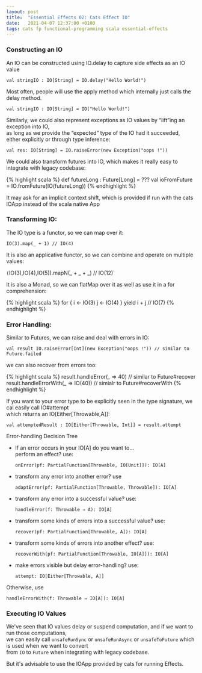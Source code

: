 ```yaml
---
layout: post
title:  "Essential Effects 02: Cats Effect IO"
date:   2021-04-07 12:37:00 +0100
tags: cats fp functional-programming scala essential-effects
---
```


### Constructing an IO

An IO can be constructed using IO.delay to capture side effects as an IO value

`val stringIO : IO[String] = IO.delay("Hello World!")`

Most often, people will use the apply method which internally just calls the delay method.

`val stringIO : IO[String] = IO("Hello World!")`

Similarly, we could also represent exceptions as IO values by “lift”ing an exception into IO,  
as long as we provide the “expected” type of the IO had it succeeded,  
either explicitly or through type inference:

`val res: IO[String] = IO.raiseError(new Exception("oops !"))`

We could also transform futures into IO, which makes it really easy to integrate with legacy codebase:

{% highlight scala %}
def futureLong : Future[Long] = ???
val ioFromFuture = IO.fromFuture(IO(futureLong))
{% endhighlight %}

It may ask for an implicit context shift, which is provided if run with the cats IOApp instead of the scala native App

### Transforming IO:

The IO type is a functor, so we can map over it:

 `IO(3).map(_ + 1) // IO(4)`

It is also an applicative functor, so we can combine and operate on multiple values:

 `(`IO(3),IO(4),IO(5)).mapN(_ + _ + _) // IO(12)`

It is also a Monad, so we can flatMap over it as well as use it in a for comprehension:

{% highlight scala %}
for {
  i <- IO(3)
  j <- IO(4)
} yield i +  j // IO(7)
{% endhighlight %}

### Error Handling:

Similar to Futures, we can raise and deal with errors in IO:

`val result IO.raiseError[Int](new Exception("oops !")) // similar to Future.failed`

we can also recover from errors too:

{% highlight scala %}
result.handleError(_ => 40) // similar to Future#recover 
result.handleErrorWith(_ => IO(40)) // simialr to Future#recoverWith 
{% endhighlight %}

If you want to your error type to be explicitly seen in the type signature, we cal easily call IO#attempt  
which returns an IO[Either[Throwable,A]]:

`val attemptedResult : IO[Either[Throwable, Int]] = result.attempt `

Error-handling Decision Tree

- If an error occurs in your IO[A] do you want to…  
    perform an effect? use:

   `onError(pf: PartialFunction[Throwable, IO[Unit]]): IO[A]`

- transform any error into another error? use

   `adaptError(pf: PartialFunction[Throwable, Throwable]): IO[A]`

- transform any error into a successful value? use:

   `handleError(f: Throwable ⇒ A): IO[A]`

- transform some kinds of errors into a successful value? use:

   `recover(pf: PartialFunction[Throwable, A]): IO[A]`

- transform some kinds of errors into another effect? use:

   `recoverWith(pf: PartialFunction[Throwable, IO[A]]): IO[A]`

- make errors visible but delay error-handling? use:

  `attempt: IO[Either[Throwable, A]]`

Otherwise, use

`handleErrorWith(f: Throwable ⇒ IO[A]): IO[A]`

### Executing IO Values

We've seen that IO values delay or suspend computation, and if we want to run those computations,  
we can easily call `unsafeRunSync` or `unsafeRunAsync` or `unsafeToFuture` which is used when we want to convert  
from `IO` to `Future` when integrating with legacy codebase.

But it's advisable to use the IOApp provided by cats for running Effects.
